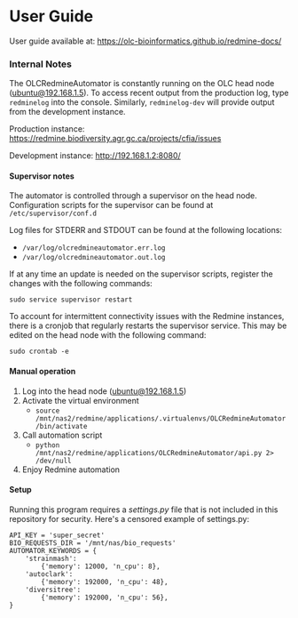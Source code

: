 # User Guide

User guide available at: https://olc-bioinformatics.github.io/redmine-docs/


### Internal Notes
The OLCRedmineAutomator is constantly running on the OLC head node (ubuntu@192.168.1.5).
To access recent output from the production log, type `redminelog` into the console.
Similarly, `redminelog-dev` will provide output from the development instance.

Production instance: https://redmine.biodiversity.agr.gc.ca/projects/cfia/issues

Development instance: http://192.168.1.2:8080/

#### Supervisor notes
The automator is controlled through a supervisor on the head node.
Configuration scripts for the supervisor can be found at `/etc/supervisor/conf.d`

Log files for STDERR and STDOUT can be found at the following locations:
- `/var/log/olcredmineautomator.err.log`
- `/var/log/olcredmineautomator.out.log`

If at any time an update is needed on the supervisor scripts,
register the changes with the following commands:
```
sudo service supervisor restart
```

To account for intermittent connectivity issues with the Redmine instances,
there is a cronjob that regularly restarts the supervisor service.
This may be edited on the head node with the following command:
```
sudo crontab -e
```

#### Manual operation
1. Log into the head node (ubuntu@192.168.1.5)
2. Activate the virtual environment
    - ```source /mnt/nas2/redmine/applications/.virtualenvs/OLCRedmineAutomator/bin/activate```
3. Call automation script
    - ```python /mnt/nas2/redmine/applications/OLCRedmineAutomator/api.py 2> /dev/null```
4. Enjoy Redmine automation


#### Setup
Running this program requires a *settings.py* file that is not included in
this repository for security. Here's a censored example of settings.py:

```
API_KEY = 'super_secret'
BIO_REQUESTS_DIR = '/mnt/nas/bio_requests'
AUTOMATOR_KEYWORDS = {
    'strainmash':
        {'memory': 12000, 'n_cpu': 8},
    'autoclark':
        {'memory': 192000, 'n_cpu': 48},
    'diversitree':
        {'memory': 192000, 'n_cpu': 56},
}
```
